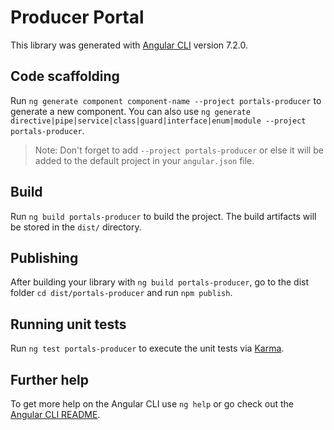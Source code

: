 # Producer Portal

This library was generated with [Angular CLI](https://github.com/angular/angular-cli) version 7.2.0.

## Code scaffolding

Run `ng generate component component-name --project portals-producer` to generate a new component. You can also use `ng generate directive|pipe|service|class|guard|interface|enum|module --project portals-producer`.

> Note: Don't forget to add `--project portals-producer` or else it will be added to the default project in your `angular.json` file.

## Build

Run `ng build portals-producer` to build the project. The build artifacts will be stored in the `dist/` directory.

## Publishing

After building your library with `ng build portals-producer`, go to the dist folder `cd dist/portals-producer` and run `npm publish`.

## Running unit tests

Run `ng test portals-producer` to execute the unit tests via [Karma](https://karma-runner.github.io).

## Further help

To get more help on the Angular CLI use `ng help` or go check out the [Angular CLI README](https://github.com/angular/angular-cli/blob/master/README.md).
